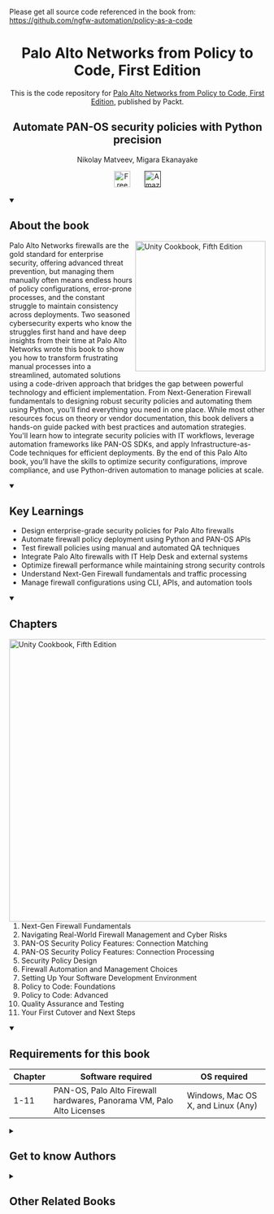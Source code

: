 Please get all source code referenced in the book from: https://github.com/ngfw-automation/policy-as-a-code

<h1 align="center">
Palo Alto Networks from Policy to Code, First Edition</h1>
<p align="center">This is the code repository for <a href ="https://www.packtpub.com/en-us/product/palo-alto-networks-from-policy-to-code-first-edition/9781835881286"> Palo Alto Networks from Policy to Code, First Edition</a>, published by Packt.
</p>

<h2 align="center">
Automate PAN-OS security policies with Python precision
</h2>
<p align="center">
Nikolay Matveev, Migara Ekanayake</p>

<p align="center">
  &#8287;&#8287;&#8287;&#8287;&#8287;
  <a href="https://packt.link/free-ebook/9781835881286"><img width="32px" alt="Free PDF" title="Free PDF" src="https://cdn-icons-png.flaticon.com/512/4726/4726010.png"/></a>
 &#8287;&#8287;&#8287;&#8287;&#8287;
   <a href=""><img width="32px" alt="Amazon" title="Get your copy" src="https://cdn-icons-png.flaticon.com/512/15466/15466027.png"/></a>
  &#8287;&#8287;&#8287;&#8287;&#8287;
</p>
<details open> 
  <summary><h2>About the book</summary>
<a href="https://www.packtpub.com/product/unity-cookbook-fifth-edition/9781805123026">
<img src="https://content.packt.com/B22205/cover_image_small.jpg" alt="Unity Cookbook, Fifth Edition" height="256px" align="right">
</a>

Palo Alto Networks firewalls are the gold standard for enterprise security, offering advanced threat prevention, but managing them manually often means endless hours of policy configurations, error-prone processes, and the constant struggle to maintain consistency across deployments.
Two seasoned cybersecurity experts who know the struggles first hand and have deep insights from their time at Palo Alto Networks wrote this book to show you how to transform frustrating manual processes into a streamlined, automated solutions using a code-driven approach that bridges the gap between powerful technology and efficient implementation.
From Next-Generation Firewall fundamentals to designing robust security policies and automating them using Python, you’ll find everything you need in one place. While most other resources focus on theory or vendor documentation, this book delivers a hands-on guide packed with best practices and automation strategies. You'll learn how to integrate security policies with IT workflows, leverage automation frameworks like PAN-OS SDKs, and apply Infrastructure-as-Code techniques for efficient deployments.
By the end of this Palo Alto book, you’ll have the skills to optimize security configurations, improve compliance, and use Python-driven automation to manage policies at scale.</details>
<details open> 
  <summary><h2>Key Learnings</summary>
<ul>

<li>Design enterprise-grade security policies for Palo Alto firewalls</li>

<li>Automate firewall policy deployment using Python and PAN-OS APIs</li>

<li>Test firewall policies using manual and automated QA techniques</li>

<li>Integrate Palo Alto firewalls with IT Help Desk and external systems</li>

<li>Optimize firewall performance while maintaining strong security controls</li>

<li>Understand Next-Gen Firewall fundamentals and traffic processing</li>

<li>Manage firewall configurations using CLI, APIs, and automation tools</li>

</ul>

  </details>

<details open> 
  <summary><h2>Chapters</summary>
     <img src="https://cliply.co/wp-content/uploads/2020/02/372002150_DOCUMENTS_400px.gif" alt="Unity Cookbook, Fifth Edition" height="556px" align="right">
<ol>

  <li>Next-Gen Firewall Fundamentals</li>

  <li>Navigating Real-World Firewall Management and Cyber Risks</li>

  <li>PAN-OS Security Policy Features: Connection Matching </li>

  <li>PAN-OS Security Policy Features: Connection Processing</li>

  <li>Security Policy Design</li>

  <li>Firewall Automation and Management Choices</li>

  <li>Setting Up Your Software Development Environment</li>

  <li>Policy to Code: Foundations</li>

  <li>Policy to Code: Advanced</li>

  <li>Quality Assurance and Testing</li>

  <li>Your First Cutover and Next Steps</li>

</ol>

</details>


<details open> 
  <summary><h2>Requirements for this book</summary>  
    
| Chapter  | Software required                                                     | OS required                       |
| -------- | ----------------------------------------------------------------------| ----------------------------------|
| 1-11     | PAN-OS, Palo Alto Firewall hardwares, Panorama VM, Palo Alto Licenses | Windows, Mac OS X, and Linux (Any)|

  </details>
    


<details> 
  <summary><h2>Get to know Authors</h2></summary>

_Nikolay Matveev_ holds a degree in Information Systems in Nuclear Power Engineering and has more than 25 years of IT experience, including 12 years working with Palo Alto Networks technologies. Based in London, U.K., he is a Principal Security Engineer at a major U.S. investment firm. Previously, he was a Professional Services Consultant at Palo Alto Networks and has held technical roles across financial services, consulting, and manufacturing. Nikolay is a CISSP (ISC2). He previously held certifications including PCNSC, PCNSE, MCSE, VCP-DCV, and CCNA.

_Migara Ekanayake_ is a seasoned cybersecurity professional with over a decade of experience in cloud security, network automation, and professional services. Currently serving as a Global Solutions Architect for Cloud Security Automation at Palo Alto Networks, Migara has been instrumental in helping organizations worldwide secure their digital transformations.
With a career spanning roles at industry leaders like Palo Alto Networks and F5 Networks, Migara has developed a deep understanding of cloud platforms, application security, and network infrastructure. Migara's diverse background, which includes roles in software development and network security, provides him with a unique perspective on the intersections of technology, business, and security. 



</details>
<details> 
  <summary><h2>Other Related Books</h2></summary>
<ul>

  <li><a href="https://www.packtpub.com/en-us/product/mastering-palo-alto-networks-third-edition/9781836644811">Mastering Palo Alto Networks, Third Edition</a></li>

  <li><a href="https://www.packtpub.com/en-us/product/implementing-palo-alto-networks-prisma-access-first-edition/9781835081006">Implementing Palo Alto Networks Prisma® Access, First Edition</a></li>
 
</ul>

</details>
